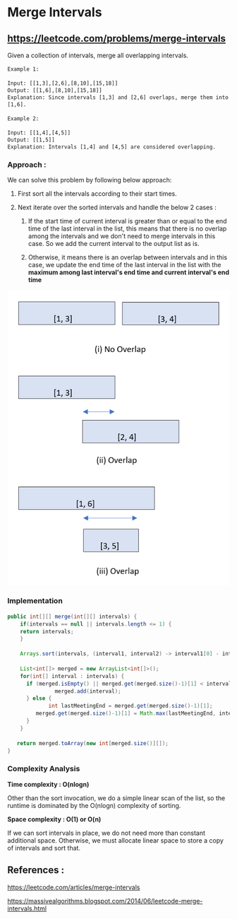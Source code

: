 # Merge Intervals
## https://leetcode.com/problems/merge-intervals
Given a collection of intervals, merge all overlapping intervals.

```
Example 1:

Input: [[1,3],[2,6],[8,10],[15,18]]
Output: [[1,6],[8,10],[15,18]]
Explanation: Since intervals [1,3] and [2,6] overlaps, merge them into [1,6].

Example 2:

Input: [[1,4],[4,5]]
Output: [[1,5]]
Explanation: Intervals [1,4] and [4,5] are considered overlapping.

```
### Approach :
We can solve this problem by following below approach:
1. First sort all the intervals according to their start times.
2. Next iterate over the sorted intervals and handle the below 2 cases :
   
   1. If the start time of current interval is greater than or equal to the end time of the last interval in the list, this means that there is no overlap among the intervals and we don't need to merge intervals in this case. So we add the current interval to the output list as is.
   
   2. Otherwise, it means there is an overlap between intervals and in this case, we update the end time of the last interval in the list with the **maximum among last interval's end time and current interval's end time**

![Merge Intervals Scenarios](merge-intervals.PNG?raw=true "Merge Intervals Scenarios")

### Implementation

```java
public int[][] merge(int[][] intervals) {
    if(intervals == null || intervals.length <= 1) {
	return intervals;
    }
		
    Arrays.sort(intervals, (interval1, interval2) -> interval1[0] - interval2[0]);
		
    List<int[]> merged = new ArrayList<int[]>();
    for(int[] interval : intervals) {
	  if (merged.isEmpty() || merged.get(merged.size()-1)[1] < interval[0]) {
	           merged.add(interval);
	  } else {
             int lastMeetingEnd = merged.get(merged.size()-1)[1];
	     merged.get(merged.size()-1)[1] = Math.max(lastMeetingEnd, interval[1]);
	  }
    }
		
   return merged.toArray(new int[merged.size()][]);
}
```

### Complexity Analysis

**Time complexity : O(nlogn)**

Other than the sort invocation, we do a simple linear scan of the list, so the runtime is dominated by the O(nlogn) complexity of sorting.

**Space complexity : O(1) or O(n)**

If we can sort intervals in place, we do not need more than constant additional space. Otherwise, we must allocate linear space to store a copy of intervals and sort that.

## References :
https://leetcode.com/articles/merge-intervals

https://massivealgorithms.blogspot.com/2014/06/leetcode-merge-intervals.html

